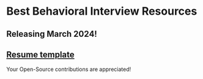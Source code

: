 # Best Behavioral Interview Resources 

## Releasing March 2024! 

## [Resume template](https://www.overleaf.com/read/gzgzrpszyzyg)

Your Open-Source contributions are appreciated! 
